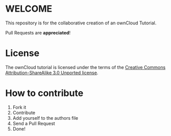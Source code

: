 WELCOME
=======

This repository is for the collaborative creation of an ownCloud Tutorial.

Pull Requests are __appreciated__!

License
=======

The ownCloud tutorial is licensed under the terms of the [Creative Commons Attribution-ShareAlike 3.0 Unported license](http://creativecommons.org/licenses/by-sa/3.0/).

How to contribute
=================
1. Fork it
2. Contribute
3. Add yourself to the authors file
4. Send a Pull Request
5. Done!